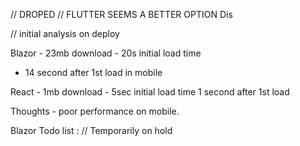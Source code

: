 // DROPED
// FLUTTER SEEMS A BETTER OPTION 
 Dis

// initial analysis on deploy

Blazor - 23mb download - 20s initial load time 
- 14 second after 1st load in mobile

React -  1mb download - 5sec initial load time
1 second after 1st load 

Thoughts - poor performance on mobile.

Blazor Todo list :
// Temporarily on hold

